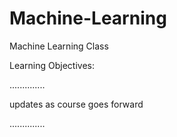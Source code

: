 # Machine-Learning
Machine Learning Class

Learning Objectives:
 
 ..............
 
 updates as course goes forward
 
 ..............
